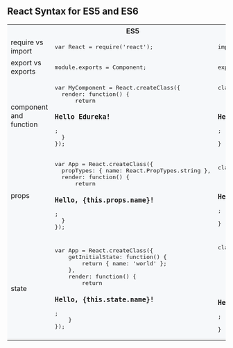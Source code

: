 ## React Syntax for ES5 and ES6

<table>
  <tr style="background-color: #f6f8fa;">
    <th style="width: 200px;"></th>
    <th style="width: 200px;">ES5</th>
    <th style="width: 200px;">ES6</th>
  </tr>
  <tr style="background-color: #f6f8fa;">
    <td>require vs import</td>
    <td>
<pre lang="javascript">
var React = require('react');
</pre>
    </td>
    <td>
<pre lang="javascript">
import React from 'react';
</pre>
    </td>
  </tr>
  <tr style="background-color: #f6f8fa;">
    <td>export vs exports</td>
    <td>
<pre lang="javascript">
module.exports = Component;
</pre>
    </td>
    <td>
<pre lang="javascript">
export default Component;
</pre>
    </td>
  </tr>
  <tr style="background-color: #f6f8fa;">
    <td>component and function</td>
    <td>
<pre lang="javascript">
var MyComponent = React.createClass({
  render: function() {
      return <h3>Hello Edureka!</h3>;
  }
});
</pre>
    </td>
    <td>
<pre lang="javascript">
class MyComponent extends React.Component {
    render() {
        return <h3>Hello Edureka!</h3>;
    }
}
</pre>
    </td>
  </tr>
  <tr style="background-color: #f6f8fa;">
    <td>props</td>
    <td>
<pre lang="javascript">
var App = React.createClass({
  propTypes: { name: React.PropTypes.string },
  render: function() {
      return <h3>Hello, {this.props.name}!</h3>;
  }
});
</pre>
    </td>
    <td>
<pre lang="javascript">
class App extends React.Component {
    render() {
        return <h3>Hello, {this.props.name}!</h3>;
    }
}
</pre>
    </td>
  </tr>
  <tr style="background-color: #f6f8fa;">
    <td>state</td>
    <td>
<pre lang="javascript">
var App = React.createClass({
    getInitialState: function() {
        return { name: 'world' };
    },
    render: function() {
        return <h3>Hello, {this.state.name}!</h3>;
    }
});
</pre>
    </td>
    <td>
<pre lang="javascript">
class App extends React.Component {
    constructor() {
        super();
        this.state = { name: 'world' };
    }
    render() {
        return <h3>Hello, {this.state.name}!</h3>;
    }
}
</pre>
    </td>
  </tr>
</table>
